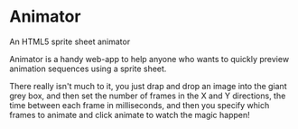 Animator
========

An HTML5 sprite sheet animator


Animator is a handy web-app to help anyone who wants to quickly preview animation sequences using a sprite sheet.  

There really isn't much to it, you just drap and drop an image into the giant grey box, and then set the number of
frames in the X and Y directions, the time between each frame in milliseconds, and then you specify which frames to
animate and click animate to watch the magic happen!
